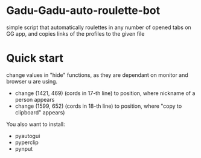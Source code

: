 # Gadu-Gadu-auto-roulette-bot
simple script that automatically roulettes in any number of opened tabs on GG app, and copies links of the  profiles to the given file


# Quick start
change values in "hide" functions, as they are dependant on monitor and browser u are using.
- change (1421, 469) (cords in 17-th line) to position, where nickname of a person appears
- change (1599, 652) (cords in 18-th line) to position, where "copy to clipboard" appears)


You also want to install:
- pyautogui
- pyperclip
- pynput
